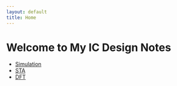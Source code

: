 ```yaml
---
layout: default
title: Home
---
```


# Welcome to My IC Design Notes

- [Simulation](simulation.md)
- [STA](sta.md)
- [DFT](dft.md)
